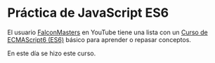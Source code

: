 # Práctica de JavaScript ES6

El usuario [FalconMasters](https://www.youtube.com/@FalconMasters) en YouTube tiene una lista con un [Curso de ECMAScript6 (ES6)](https://www.youtube.com/watch?v=LWiMWZ9-cdw&list=PLhSj3UTs2_yX_ct0OfHrmMwKL8wpz-N2j) básico para aprender o repasar conceptos.

En este día se hizo este curso.